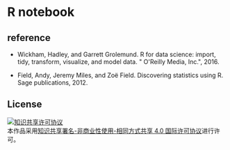 # R notebook

## reference

-   Wickham, Hadley, and Garrett Grolemund. R for data science: import, tidy, transform, visualize, and model data. " O'Reilly Media, Inc.", 2016.

-   Field, Andy, Jeremy Miles, and Zoë Field. Discovering statistics using R. Sage publications, 2012.


## License
<a rel="license" href="http://creativecommons.org/licenses/by-nc-sa/4.0/"><img alt="知识共享许可协议" style="border-width:0" src="https://i.creativecommons.org/l/by-nc-sa/4.0/88x31.png" /></a><br />本作品采用<a rel="license" href="http://creativecommons.org/licenses/by-nc-sa/4.0/">知识共享署名-非商业性使用-相同方式共享 4.0 国际许可协议</a>进行许可。
